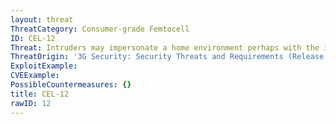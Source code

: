 ```yaml
---
layout: threat
ThreatCategory: Consumer-grade Femtocell
ID: CEL-12
Threat: Intruders may impersonate a home environment perhaps with the intention of obtaining information which enables him to masquerade as a user.
ThreatOrigin: '3G Security: Security Threats and Requirements (Release 4) [^165]'
ExploitExample:
CVEExample:
PossibleCountermeasures: {}
title: CEL-12
rawID: 12
---
```

